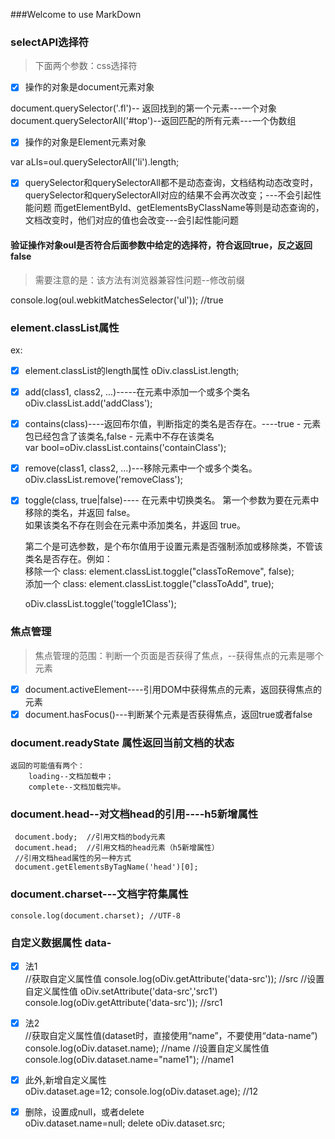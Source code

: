 ###Welcome to use MarkDown

### selectAPI选择符    

> 下面两个参数：css选择符       
 
- [x]   操作的对象是document元素对象     
 
document.querySelector('.fl')-- 返回找到的第一个元素---一个对象          
document.querySelectorAll('#top')--返回匹配的所有元素---一个伪数组  
        
- [x]   操作的对象是Element元素对象      
  
var aLIs=oul.querySelectorAll('li').length;  
  
- [x]   querySelector和querySelectorAll都不是动态查询，文档结构动态改变时，querySelector和querySelectorAll对应的结果不会再次改变；---不会引起性能问题
而getElementById、getElementsByClassName等则是动态查询的，文档改变时，他们对应的值也会改变---会引起性能问题	   
  

####   验证操作对象oul是否符合后面参数中给定的选择符，符合返回true，反之返回false          

>  需要注意的是：该方法有浏览器兼容性问题--修改前缀      

console.log(oul.webkitMatchesSelector('ul'));   //true    


###   element.classList属性

ex:<div class="bd user disabled div containClass removeClass toggle1Class">

- [x]  element.classList的length属性 
	oDiv.classList.length;         

- [x]  add(class1, class2, ...)-----在元素中添加一个或多个类名         
	oDiv.classList.add('addClass');          

- [x] contains(class)----返回布尔值，判断指定的类名是否存在。----true - 元素包已经包含了该类名,false - 元素中不存在该类名         
	var bool=oDiv.classList.contains('containClass');            

- [x] remove(class1, class2, ...)---移除元素中一个或多个类名。         
	oDiv.classList.remove('removeClass');         

- [x] toggle(class, true|false)----	在元素中切换类名。
	第一个参数为要在元素中移除的类名，并返回 false。          
	如果该类名不存在则会在元素中添加类名，并返回 true。          
	
	第二个是可选参数，是个布尔值用于设置元素是否强制添加或移除类，不管该类名是否存在。例如：         
	移除一个 class: element.classList.toggle("classToRemove", false);          
	添加一个 class: element.classList.toggle("classToAdd", true); 
	
	oDiv.classList.toggle('toggle1Class');
### 焦点管理
> 焦点管理的范围：判断一个页面是否获得了焦点，--获得焦点的元素是哪个元素
- [x] document.activeElement----引用DOM中获得焦点的元素，返回获得焦点的元素
- [x] document.hasFocus()---判断某个元素是否获得焦点，返回true或者false

### document.readyState 属性返回当前文档的状态
	返回的可能值有两个：
		loading--文档加载中；
		complete--文档加载完毕。
### document.head--对文档head的引用----h5新增属性
	 document.body;  //引用文档的body元素
	 document.head;  //引用文档的head元素（h5新增属性）
	 //引用文档head属性的另一种方式
	 document.getElementsByTagName('head')[0];  
###  document.charset---文档字符集属性
	console.log(document.charset); //UTF-8  

### 自定义数据属性 data-
- [x] 法1      
//获取自定义属性值
console.log(oDiv.getAttribute('data-src'));  //src
//设置自定义属性值
oDiv.setAttribute('data-src','src1')
console.log(oDiv.getAttribute('data-src'));  //src1

- [x] 法2        
//获取自定义属性值(dataset时，直接使用“name”，不要使用“data-name”)
console.log(oDiv.dataset.name);  //name
//设置自定义属性值
console.log(oDiv.dataset.name="name1");  //name1

- [x] 此外,新增自定义属性            
oDiv.dataset.age=12;
console.log(oDiv.dataset.age); //12	
- [x] 删除，设置成null，或者delete           
oDiv.dataset.name=null;
delete oDiv.dataset.src; 	      
		      